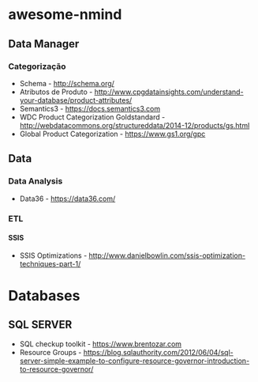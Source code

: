 # awesome-nmind

## Data Manager

### Categorização

* Schema - http://schema.org/
* Atributos de Produto - http://www.cpgdatainsights.com/understand-your-database/product-attributes/
* Semantics3 - https://docs.semantics3.com
* WDC Product Categorization Goldstandard - http://webdatacommons.org/structureddata/2014-12/products/gs.html
* Global Product Categorization - https://www.gs1.org/gpc

## Data

### Data Analysis

* Data36 - https://data36.com/

### ETL

#### SSIS

* SSIS Optimizations - http://www.danielbowlin.com/ssis-optimization-techniques-part-1/

# Databases

## SQL SERVER

* SQL checkup toolkit - https://www.brentozar.com
* Resource Groups - https://blog.sqlauthority.com/2012/06/04/sql-server-simple-example-to-configure-resource-governor-introduction-to-resource-governor/

